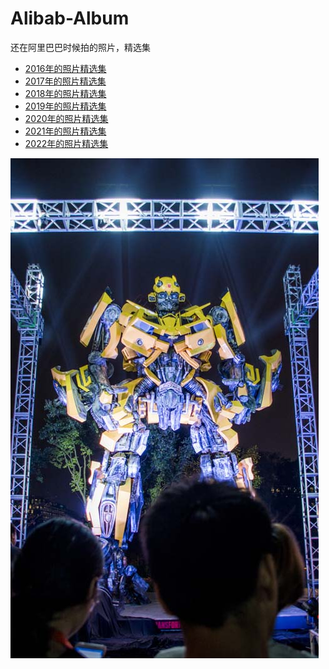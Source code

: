 # Alibab-Album
 还在阿里巴巴时候拍的照片，精选集

- [2016年的照片精选集](./web/index.html#2016)
- [2017年的照片精选集](./web/index.html#2017)
- [2018年的照片精选集](./web/index.html#2018)
- [2019年的照片精选集](./web/index.html#2019)
- [2020年的照片精选集](./web/index.html#2020)
- [2021年的照片精选集](./web/index.html#2021)
- [2022年的照片精选集](./web/index.html#2022)

![](./2016//800/DSC_3844.jpg)